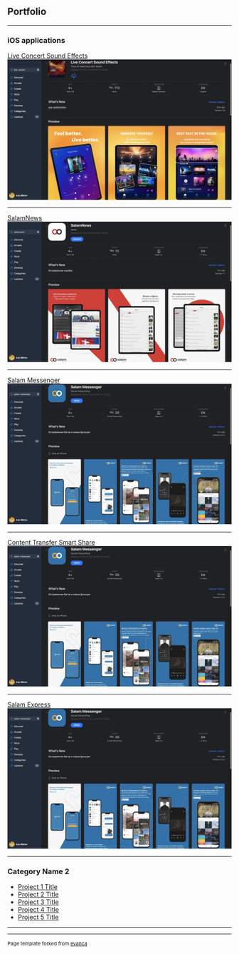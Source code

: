 ## Portfolio

---

### iOS applications 

[Live Concert Sound Effects](https://apps.apple.com/us/app/live-concert-sound-effects/id1621842040)
<img src="images/live-concert-app-store2.png?raw=true"/>

---
[SalamNews](https://apps.apple.com/ao/app/salamnews/id1637242577)
<img src="images/salam-news-app-store.png?raw=true"/>

---
[Salam Messenger](https://apps.apple.com/tm/app/salam-messenger/id1630651948)
<img src="images/salam-messenger-app-store.png?raw=true"/>

---
[Content Transfer Smart Share](https://apps.apple.com/us/app/content-transfer-smart-share/id1669141051)
<img src="images/salam-messenger-app-store.png?raw=true"/>

---
[Salam Express](https://apps.apple.com/tm/app/salam-express/id6447171216)
<img src="images/salam-messenger-app-store.png?raw=true"/>

---

### Category Name 2

- [Project 1 Title](http://example.com/)
- [Project 2 Title](http://example.com/)
- [Project 3 Title](http://example.com/)
- [Project 4 Title](http://example.com/)
- [Project 5 Title](http://example.com/)

---




---
<p style="font-size:11px">Page template forked from <a href="https://github.com/evanca/quick-portfolio">evanca</a></p>
<!-- Remove above link if you don't want to attibute -->
